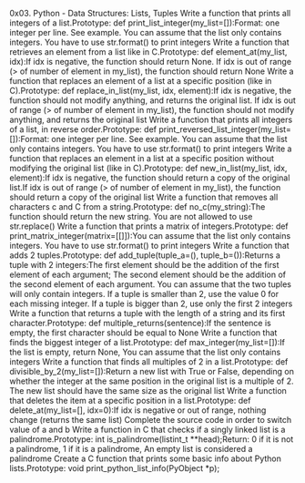 0x03. Python - Data Structures: Lists, Tuples
Write a function that prints all integers of a list.Prototype: def print_list_integer(my_list=[]):Format: one integer per line. See example. You can assume that the list only contains integers. You have to use str.format() to print integers
Write a function that retrieves an element from a list like in C.Prototype: def element_at(my_list, idx):If idx is negative, the function should return None. If idx is out of range (> of number of element in my_list), the function should return None
Write a function that replaces an element of a list at a specific position (like in C).Prototype: def replace_in_list(my_list, idx, element):If idx is negative, the function should not modify anything, and returns the original list. If idx is out of range (> of number of element in my_list), the function should not modify anything, and returns the original list
Write a function that prints all integers of a list, in reverse order.Prototype: def print_reversed_list_integer(my_list=[]):Format: one integer per line. See example. You can assume that the list only contains integers. You have to use str.format() to print integers
Write a function that replaces an element in a list at a specific position without modifying the original list (like in C).Prototype: def new_in_list(my_list, idx, element):If idx is negative, the function should return a copy of the original list.If idx is out of range (> of number of element in my_list), the function should return a copy of the original list
Write a function that removes all characters c and C from a string.Prototype: def no_c(my_string):The function should return the new string. You are not allowed to use str.replace()
Write a function that prints a matrix of integers.Prototype: def print_matrix_integer(matrix=[[]]):You can assume that the list only contains integers. You have to use str.format() to print integers
Write a function that adds 2 tuples.Prototype: def add_tuple(tuple_a=(), tuple_b=()):Returns a tuple with 2 integers:The first element should be the addition of the first element of each argument; The second element should be the addition of the second element of each argument. You can assume that the two tuples will only contain integers. If a tuple is smaller than 2, use the value 0 for each missing integer. If a tuple is bigger than 2, use only the first 2 integers
Write a function that returns a tuple with the length of a string and its first character.Prototype: def multiple_returns(sentence):If the sentence is empty, the first character should be equal to None
Write a function that finds the biggest integer of a list.Prototype: def max_integer(my_list=[]):If the list is empty, return None, You can assume that the list only contains integers
Write a function that finds all multiples of 2 in a list.Prototype: def divisible_by_2(my_list=[]):Return a new list with True or False, depending on whether the integer at the same position in the original list is a multiple of 2. The new list should have the same size as the original list
Write a function that deletes the item at a specific position in a list.Prototype: def delete_at(my_list=[], idx=0):If idx is negative or out of range, nothing change (returns the same list)
Complete the source code in order to switch value of a and b
Write a function in C that checks if a singly linked list is a palindrome.Prototype: int is_palindrome(listint_t **head);Return: 0 if it is not a palindrome, 1 if it is a palindrome, An empty list is considered a palindrome
Create a C function that prints some basic info about Python lists.Prototype: void print_python_list_info(PyObject *p);
